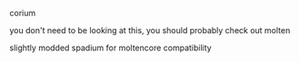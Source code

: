 corium

you don't need to be looking at this, you should probably check out molten

slightly modded spadium for moltencore compatibility
